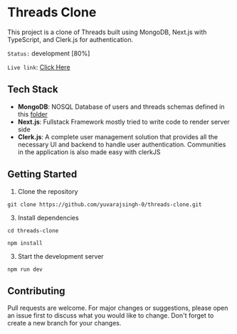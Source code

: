 # Threads Clone

This project is a clone of Threads built using MongoDB, Next.js with TypeScript, and Clerk.js for authentication.

 `Status:` development [80%] 
 
 `Live link`: [Click Here](https://threads-clone-swart-sigma.vercel.app/)

## Tech Stack

- **MongoDB**: NOSQL Database of users and threads schemas defined in this [folder](https://github.com/YuvarajSingh-0/Threads-Clone/tree/master/lib/models)
- **Next.js**: Fullstack Framework mostly tried to write code to render server side
- **Clerk.js**: A complete user management solution that provides all the necessary UI and backend to handle user authentication. Communities in the application is also made easy with clerkJS

## Getting Started

1. Clone the repository
```
git clone https://github.com/yuvarajsingh-0/threads-clone.git
```

3. Install dependencies
```
cd threads-clone
```
```
npm install
```
3. Start the development server
```
npm run dev
```

## Contributing

Pull requests are welcome. For major changes or suggestions, please open an issue first to discuss what you would like to change. Don't forget to create a new branch for your changes.
